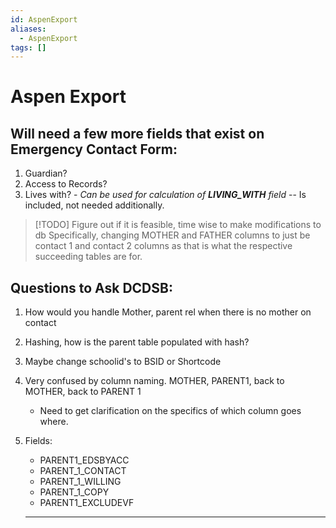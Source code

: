 ```yaml
---
id: AspenExport
aliases:
  - AspenExport
tags: []
---
```


# Aspen Export

## Will need a few more fields that exist on Emergency Contact Form:

1. Guardian?
2. Access to Records?
3. Lives with? - _Can be used for calculation of **LIVING_WITH** field_ -- Is included, not needed additionally.

> [!TODO]
> Figure out if it is feasible, time wise to make modifications to db
> Specifically, changing MOTHER and FATHER columns to just be
> contact 1 and contact 2 columns as that is what the respective succeeding tables are for.

## Questions to Ask DCDSB:

1. How would you handle Mother, parent rel when there is no mother on contact
2. Hashing, how is the parent table populated with hash?
3. Maybe change schoolid's to BSID or Shortcode
4. Very confused by column naming. MOTHER, PARENT1, back to MOTHER, back to PARENT 1

   - Need to get clarification on the specifics of which column goes where.

5. Fields:

   - PARENT1_EDSBYACC
   - PARENT_1_CONTACT
   - PARENT_1_WILLING
   - PARENT_1_COPY
   - PARENT1_EXCLUDEVF

   ***
